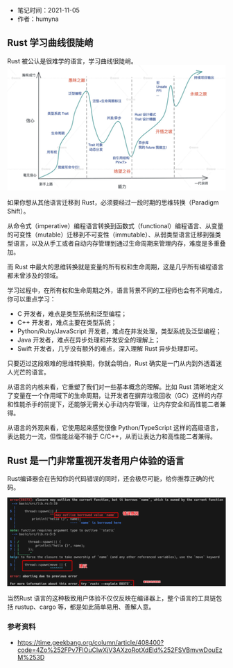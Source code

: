 * 笔记时间：2021-11-05
* 作者：humyna

## Rust 学习曲线很陡峭

Rust 被公认是很难学的语言，学习曲线很陡峭。
![Rust学习曲线](../pics/202111/20211105003-rust学习曲线.jpeg)

如果你想从其他语言迁移到 Rust，必须要经过一段时期的思维转换（Paradigm Shift）。

从命令式（imperative）编程语言转换到函数式（functional）编程语言、从变量的可变性（mutable）迁移到不可变性（immutable）、从弱类型语言迁移到强类型语言，以及从手工或者自动内存管理到通过生命周期来管理内存，难度是多重叠加。

而 Rust 中最大的思维转换就是变量的所有权和生命周期，这是几乎所有编程语言都未曾涉及的领域。

学习过程中，在所有权和生命周期之外，语言背景不同的工程师也会有不同难点，你可以重点学习：
* C 开发者，难点是类型系统和泛型编程；
* C++ 开发者，难点主要在类型系统；
* Python/Ruby/JavaScript 开发者，难点在并发处理，类型系统及泛型编程；
* Java 开发者，难点在异步处理和并发安全的理解上；
* Swift 开发者，几乎没有额外的难点，深入理解 Rust 异步处理即可。

只要迈过这段艰难的思维转换期，你就会明白，Rust 确实是一门从内到外透着迷人光芒的语言。

从语言的内核来看，它重塑了我们对一些基本概念的理解。比如 Rust 清晰地定义了变量在一个作用域下的生命周期，让开发者在摒弃垃圾回收（GC）这样的内存和性能杀手的前提下，还能够无需关心手动内存管理，让内存安全和高性能二者兼得。

从语言的外观来看，它使用起来感觉很像 Python/TypeScript 这样的高级语言，表达能力一流，但性能丝毫不输于 C/C++，从而让表达力和高性能二者兼得。


##  Rust 是一门非常重视开发者用户体验的语言

Rust编译器会在告知你的代码错误的同时，还会极尽可能，给你推荐正确的代码。

![错误提示示例](../pics/202111/20211105001.jpeg)

当然Rust 语言的这种极致用户体验不仅仅反映在编译器上，整个语言的工具链包括 rustup、cargo 等，都是如此简单易用、善解人意。


### 参考资料
* https://time.geekbang.org/column/article/408400?code=4Zo%252FPv7FlOuClwXjV3AXzoRotXdEld%252FSVBmvwDouEzM%253D
